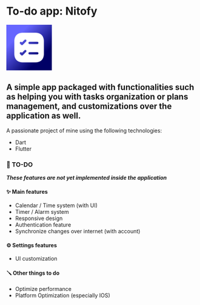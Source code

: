 # To-do app: Nitofy

<img src="assets\images\icons\appicon.png" width="120" height="120">

## **A simple app packaged with functionalities such as helping you with tasks organization or plans management, and customizations over the application as well.**

A passionate project of mine using the following technologies:

- Dart
- Flutter

### 📃 TO-DO

***These features are not yet implemented inside the application***

#### ✨ Main features

- Calendar / Time system (with UI)
- Timer / Alarm system
- Responsive design
- Authentication feature
- Synchronize changes over internet (with account)

#### ⚙️ Settings features

- UI customization

#### 🪛 Other things to do

- Optimize performance
- Platform Optimization (especially IOS)
